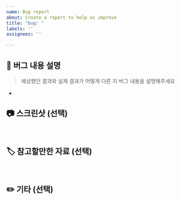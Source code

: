 ```yaml
---
name: Bug report
about: Create a report to help us improve
title: "bug: "
labels: ''
assignees: ''

---
```


## 📝 버그 내용 설명
> 예상했던 결과와 실제 결과가 어떻게 다른 지 버그 내용을 설명해주세요
-

## 📷 스크린샷 (선택)

<br>

## 🏷️ 참고할만한 자료 (선택)

<br>

## ✏️ 기타 (선택)

<br>
